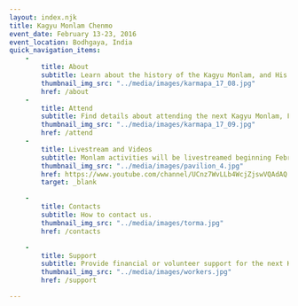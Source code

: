 ```yaml
---
layout: index.njk
title: Kagyu Monlam Chenmo
event_date: February 13-23, 2016
event_location: Bodhgaya, India
quick_navigation_items:
    -
        title: About
        subtitle: Learn about the history of the Kagyu Monlam, and His Holiness the 17th Gyalwang Karmapa, Orgyen Trinley Dorje.
        thumbnail_img_src: "../media/images/karmapa_17_08.jpg"
        href: /about
    -
        title: Attend
        subtitle: Find details about attending the next Kagyu Monlam, February 13-19, 2017, in Bodhgaya, India.
        thumbnail_img_src: "../media/images/karmapa_17_09.jpg"
        href: /attend
    -
        title: Livestream and Videos
        subtitle: Monlam activities will be livestreamed beginning February 13, 2017 from the Karmapa YouTube channel, where you can also view archived recordings from prior years.   
        thumbnail_img_src: "../media/images/pavilion_4.jpg"
        href: https://www.youtube.com/channel/UCnz7WvLLb4WcjZjswVQAdAQ
        target: _blank

    -
        title: Contacts
        subtitle: How to contact us.    
        thumbnail_img_src: "../media/images/torma.jpg"
        href: /contacts

    -
        title: Support
        subtitle: Provide financial or volunteer support for the next Kagyu Monlam.
        thumbnail_img_src: "../media/images/workers.jpg"
        href: /support

---
```

